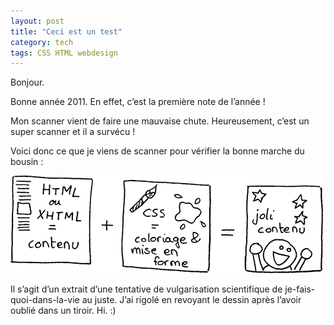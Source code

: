 ```yaml
---
layout: post
title: "Ceci est un test"
category: tech
tags: CSS HTML webdesign
---
```


Bonjour.

Bonne année 2011. En effet, c’est la première note de l’année !

Mon scanner vient de faire une mauvaise chute. Heureusement, c’est un super scanner et il a survécu !

Voici donc ce que je viens de scanner pour vérifier la bonne marche du bousin :

![](/img/2011/110118.png)

Il s’agit d’un extrait d’une tentative de vulgarisation scientifique de je-fais-quoi-dans-la-vie au juste. J’ai rigolé en revoyant le dessin après l’avoir oublié dans un tiroir. Hi. :)
